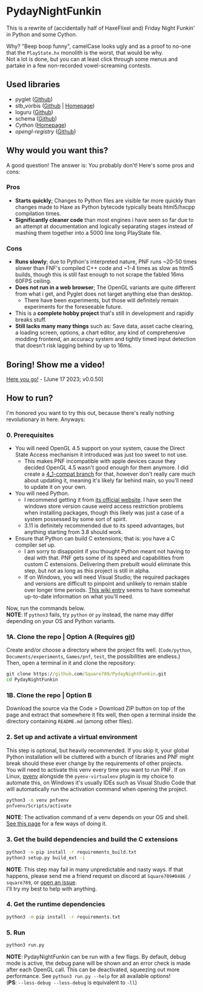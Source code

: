 # PydayNightFunkin
 This is a rewrite of (accidentally half of HaxeFlixel and) Friday Night Funkin' in Python and
 some Cython.

 Why? "Beep boop funny", camelCase looks ugly and as a proof to no-one that the `PlayState.hx`
 monolith is the worst, that would be why.  
 Not a lot is done, but you can at least click through some menus and partake in a few
 non-recorded vowel-screaming contests.

## Used libraries
  - pyglet ([Github](https://www.github.com/pyglet/pyglet))
  - stb_vorbis ([Github](https://github.com/nothings/stb/blob/master/stb_vorbis.c) |
    [Homepage](https://nothings.org/stb_vorbis))
  - loguru ([Github](https://github.com/Delgan/loguru))
  - schema ([Github](https://github.com/keleshev/schema))
  - *Cython* ([Homepage](https://cython.org/))
  - *opengl-registry* ([Github](https://github.com/moderngl/opengl-registry))

## Why would you want this?
 A good question! The answer is: You probably don't! Here's some pros and cons:
### Pros
 - **Starts quickly**; Changes to Python files are visible far more quickly than changes
   made to Haxe as Python bytecode typically beats html5/hxcpp compilation times.
 - **Significantly cleaner code** than most engines i have seen so far due to an attempt at
   documentation and logically separating stages instead of mashing them together into a
   5000 line long PlayState file.
### Cons
 - **Runs slowly**; due to Python's interpreted nature, PNF runs ~20-50 times slower than
   FNF's compiled C++ code and ~1-4 times as slow as html5 builds, though this is still fast
   enough to not scrape the fabled 16ms 60FPS ceiling.
 - **Does not run in a web browser**; The OpenGL variants are quite different from what i get, and
   Pyglet does not target anything else than desktop.
   - There have been experiments, but those will definitely remain experiments for the foreseeable
     future.
 - This is a **complete hobby project** that's still in development and rapidly breaks stuff.
 - **Still lacks many many things** such as: Save data, asset cache clearing, a loading screen,
   options, a chart editor, any kind of comprehensive modding frontend, an accuracy system and
   tightly timed input detection that doesn't risk lagging behind by up to 16ms.

## Boring! Show me a video!
 [Here you go!](https://www.youtube.com/watch?v=vTG_HHTZ0gk) - [June 17 2023; v0.0.50]

## How to run?
 I'm honored you want to try this out, because there's really nothing revolutionary in here.
 Anyways:

### 0. Prerequisites
 - You will need OpenGL 4.5 support on your system, cause the Direct State Access mechanism it
   introduced was just too sweet to not use.
   - This makes PNF incompatible with apple devices cause they decided OpenGL 4.5 wasn't good
     enough for them anymore. I did create a [4_1-compat branch](https://github.com/Square789/PydayNightFunkin/tree/gl4_1-compat)
     for that, however don't really care much about updating it, meaning it's likely far behind
     main, so you'll need to update it on your own.
 - You will need Python.
   - I recommend getting it from [its official website](https://www.python.org/downloads/). I
     have seen the windows store version cause weird access restriction problems when installing
     packages, though this likely was just a case of a system possessed by some sort of spirit.
   - 3.11 is definitely recommended due to its speed advantages, but anything starting from 3.8
     should work.
 - Ensure that Python can build C extensions; that is: you have a C compiler set up.
   - I am sorry to disappoint if you thought Python meant not having to deal with that. PNF gets
     some of its speed and capabilities from custom C extensions.
     Delivering them prebuilt would eliminate this step, but not as long as this project is still
     in alpha.
   - If on Windows, you will need Visual Studio; the required packages and versions are difficult
     to pinpoint and unlikely to remain stable over longer time periods. [This wiki entry](https://wiki.python.org/moin/WindowsCompilers#Compilers_Installation_and_configuration)
     seems to have somewhat up-to-date information on what you'll need.

 Now, run the commands below.  
 **NOTE**: If `python3` fails, try `python` or `py` instead, the name may differ depending on
 your OS and Python variants.

### 1A. Clone the repo | Option A (Requires [git](https://git-scm.com/))
 Create and/or choose a directory where the project fits well. (`Code/python`,
 `Documents/experiments`, `Games/pnf`, `test`, the possibilities are endless.)  
 Then, open a terminal in it and clone the repository:
```bat
git clone https://github.com/Square789/PydayNightFunkin.git
cd PydayNightFunkin
```

### 1B. Clone the repo | Option B
 Download the source via the Code > Download ZIP button on top of the page and extract that
 somewhere it fits well, then open a terminal inside the directory containing `README.md` (among
 other files).

### 2. Set up and activate a virtual environment
 This step is optional, but heavily recommended. If you skip it, your global Python installation
 will be cluttered with a bunch of libraries and PNF might break should these ever change by the
 requirements of other projects.  
 You will need to activate this venv every time you want to run PNF. If on Linux,
 [pyenv](https://github.com/pyenv/pyenv) alongside the `pyenv-virtualenv` plugin is my choice to
 automate this, on Windows it's usually IDEs such as Visual Studio Code that will automatically
 run the activation command when opening the project.
```bat
python3 -m venv pnfvenv
pnfvenv/Scripts/activate
```
 **NOTE**: The activation command of a venv depends on your OS and shell.
 [See this page](https://docs.python.org/3/library/venv.html#how-venvs-work) for a few ways
 of doing it.

### 3. Get the build dependencies and build the C extensions
```bat
python3 -m pip install -r requirements_build.txt
python3 setup.py build_ext -i
```
 **NOTE**: This step may fail in many unpredictable and nasty ways. If that happens, please
 send me a friend request on discord at `Square789#0486 / square789`, or
 [open an issue](https://github.com/Square789/PydayNightFunkin/issues/new).  
 I'll try my best to help with anything.

### 4. Get the runtime dependencies
```bat
python3 -m pip install -r requirements.txt
```

### 5. Run
 ```bat
 python3 run.py
 ```
 **NOTE**: PydayNightFunkin can be run with a few flags. By default, debug mode is active,
 the debug pane will be shown and an error check is made after each OpenGL call. This can be
 deactivated, squeezing out more performance. See `python3 run.py --help` for all available
 options!  
 (**PS**: `--less-debug --less-debug` is equivalent to `-ll`)
